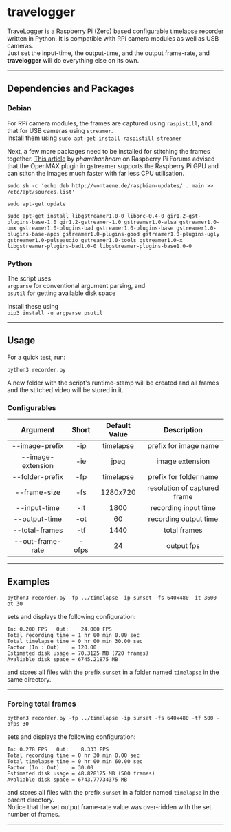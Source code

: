 # travelogger

TraveLogger is a Raspberry Pi (Zero) based configurable timelapse recorder written in Python.
It is compatible with RPi camera modules as well as USB cameras.  
Just set the input-time, the output-time, and the output frame-rate, and **travelogger** will do everything else on its own.

---

## Dependencies and Packages

### Debian

For RPi camera modules, the frames are captured using `raspistill`, and that for USB cameras using `streamer`.  
Install them using `sudo apt-get install raspistill streamer`

Next, a few more packages need to be installed for stitching the frames together. [This article](https://www.raspberrypi.org/forums/viewtopic.php?t=72435) by *phamthanhnam* on Raspberry Pi Forums advised that the OpenMAX plugin in gstreamer supports the Raspberry Pi GPU and can stitch the images much faster with far less CPU utilisation.

```
sudo sh -c 'echo deb http://vontaene.de/raspbian-updates/ . main >> /etc/apt/sources.list'

sudo apt-get update

sudo apt-get install libgstreamer1.0-0 liborc-0.4-0 gir1.2-gst-plugins-base-1.0 gir1.2-gstreamer-1.0 gstreamer1.0-alsa gstreamer1.0-omx gstreamer1.0-plugins-bad gstreamer1.0-plugins-base gstreamer1.0-plugins-base-apps gstreamer1.0-plugins-good gstreamer1.0-plugins-ugly gstreamer1.0-pulseaudio gstreamer1.0-tools gstreamer1.0-x libgstreamer-plugins-bad1.0-0 libgstreamer-plugins-base1.0-0
```

### Python

The script uses  
`argparse` for conventional argument parsing, and  
`psutil` for getting available disk space

Install these using  
`pip3 install -u argparse psutil`

---

## Usage

For a quick test, run:  
```
python3 recorder.py
```

A new folder with the script's runtime-stamp will be created and all frames and the stitched video will be stored in it.  

### Configurables

|Argument|Short|Default Value|Description|
|:---:|:---:|:---:|:---:|
|--image-prefix|-ip|timelapse|prefix for image name|
|--image-extension|-ie|jpeg|image extension|
|--folder-prefix|-fp|timelapse|prefix for folder name|
|--frame-size|-fs|1280x720|resolution of captured frame|
|--input-time|-it|1800|recording input time|
|--output-time|-ot|60|recording output time|
|--total-frames|-tf|1440|total frames|
|--out-frame-rate|-ofps|24|output fps|

---

## Examples

```
python3 recorder.py -fp ../timelapse -ip sunset -fs 640x480 -it 3600 -ot 30
```

sets and displays the following configuration:

```
In:	0.200 FPS	Out:	24.000 FPS
Total recording time = 1 hr 00 min 0.00 sec
Total timelapse time = 0 hr 00 min 30.00 sec
Factor (In : Out)    = 120.00
Estimated disk usage = 70.3125 MB (720 frames)
Avaliable disk space = 6745.21875 MB

```

and stores all files with the prefix `sunset` in a folder named `timelapse` in the same directory.

---

### Forcing total frames

```
python3 recorder.py -fp ../timelapse -ip sunset -fs 640x480 -tf 500 -ofps 30
```

sets and displays the following configuration:

```
In:	0.278 FPS	Out:	8.333 FPS
Total recording time = 0 hr 30 min 0.00 sec
Total timelapse time = 0 hr 00 min 60.00 sec
Factor (In : Out)    = 30.00
Estimated disk usage = 48.828125 MB (500 frames)
Avaliable disk space = 6743.77734375 MB

```

and stores all files with the prefix `sunset` in a folder named `timelapse` in the parent directory.  
Notice that the set output frame-rate value was over-ridden with the set number of frames.  

---